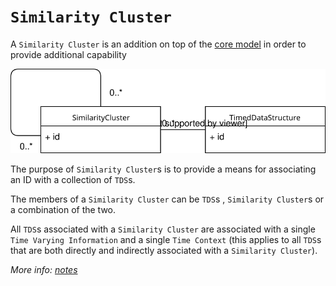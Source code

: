 # `Similarity Cluster`

A `Similarity Cluster` is an addition on top of the [core model](definitions.md) in order to provide additional capability



![Similarity Cluster UML](images/Similarity-Cluster.svg)



The purpose of `Similarity Cluster`s is to provide a means for associating an ID with a collection of `TDS`s.

The members of a `Similarity Cluster` can be `TDS`s , `Similarity Cluster`s or a combination of the two.

All `TDS`s associated with a `Similarity Cluster` are associated with a single `Time Varying Information` and a single `Time Context` (this applies to all `TDS`s that are both directly and indirectly associated with a `Similarity Cluster`).

*More info: [notes](notes--Similarity-Cluster.md)*
